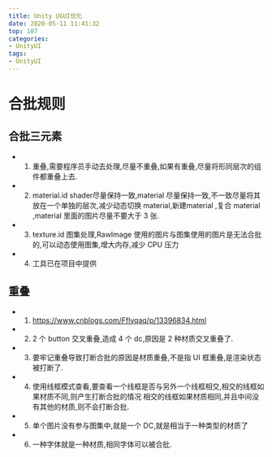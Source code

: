 ```yaml
---
title: Unity UGUI优化
date: 2020-05-11 11:41:32
top: 107
categories:
- UnityUI
tags:
- UnityUI
---
```


# 合批规则




## 合批三元素

* 1. 重叠,需要程序员手动去处理,尽量不重叠,如果有重叠,尽量将形同层次的组件都重叠上去.

* 2. material.id  shader尽量保持一致,material 尽量保持一致,不一致尽量将其放在一个单独的层次,减少动态切换 material,新建material ,复合 material ,material 里面的图片尽量不要大于 3 张.

* 3. texture.id 图集处理,RawImage 使用的图片与图集使用的图片是无法合批的,可以动态使用图集,增大内存,减少 CPU 压力

* 4. 工具已在项目中提供

## 重叠

* 1. https://www.cnblogs.com/Fflyqaq/p/13396834.html
    
* 2. 2 个 button 交叉重叠,造成 4 个 dc,原因是 2 种材质交叉重叠了.
    
* 3. 要牢记重叠导致打断合批的原因是材质重叠,不是指 UI 框重叠,是渲染状态被打断了.
    
* 4. 使用线框模式查看,要查看一个线框是否与另外一个线框相交,相交的线框如果材质不同,则产生打断合批的情况
    相交的线框如果材质相同,并且中间没有其他的材质,则不会打断合批.
     
* 5. 单个图片没有参与图集中,就是一个 DC,就是相当于一种类型的材质了
    
* 6. 一种字体就是一种材质,相同字体可以被合批.


